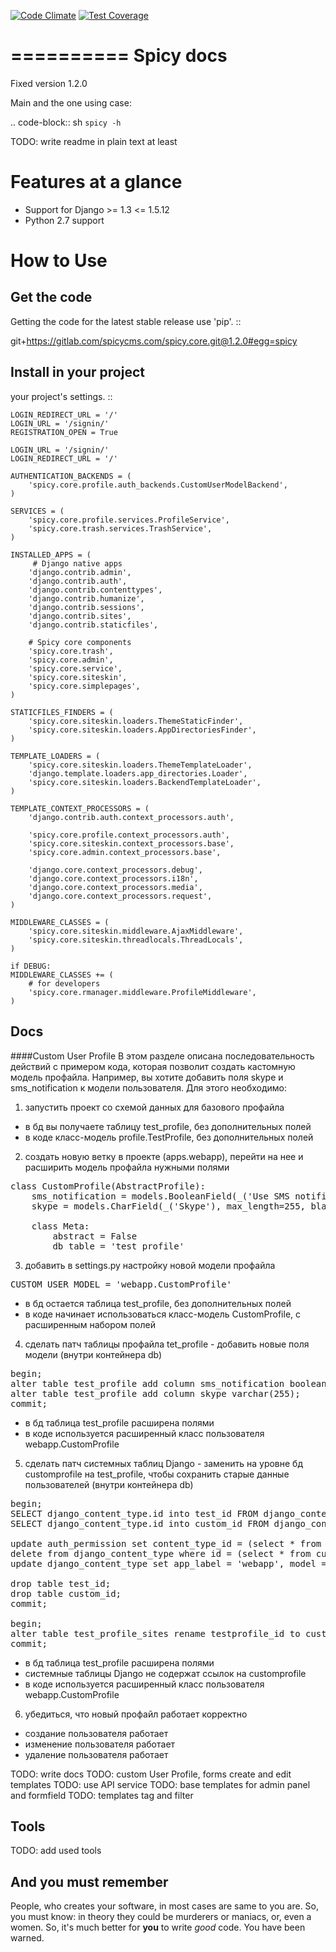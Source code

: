[![Code Climate](https://codeclimate.com/github/spicycms/spicy.core/badges/gpa.svg)](https://codeclimate.com/github/spicycms/spicy.core)  [![Test Coverage](https://codeclimate.com/github/spicycms/spicy.core/badges/coverage.svg)](https://codeclimate.com/github/spicycms/spicy.core/coverage)

==========
Spicy docs
==========

Fixed version 1.2.0

Main and the one using case:

.. code-block:: sh
   `spicy -h`

TODO: write readme in plain text at least

Features at a glance
====================

- Support for Django >= 1.3 <= 1.5.12
- Python 2.7 support

How to Use
==========

Get the code
------------

Getting the code for the latest stable release use 'pip'. ::

   git+https://gitlab.com/spicycms.com/spicy.core.git@1.2.0#egg=spicy
   

Install in your project
-----------------------

your project's settings. ::

    LOGIN_REDIRECT_URL = '/'
    LOGIN_URL = '/signin/'
    REGISTRATION_OPEN = True

    LOGIN_URL = '/signin/'
    LOGIN_REDIRECT_URL = '/'

    AUTHENTICATION_BACKENDS = (
        'spicy.core.profile.auth_backends.CustomUserModelBackend',
    )

    SERVICES = (
        'spicy.core.profile.services.ProfileService',
        'spicy.core.trash.services.TrashService',
    ) 

    INSTALLED_APPS = (
         # Django native apps
        'django.contrib.admin',
        'django.contrib.auth',
        'django.contrib.contenttypes',
        'django.contrib.humanize',
        'django.contrib.sessions',
        'django.contrib.sites',
        'django.contrib.staticfiles',

        # Spicy core components
        'spicy.core.trash',
        'spicy.core.admin',
        'spicy.core.service',
        'spicy.core.siteskin',
        'spicy.core.simplepages',
    )

    STATICFILES_FINDERS = (
        'spicy.core.siteskin.loaders.ThemeStaticFinder',
        'spicy.core.siteskin.loaders.AppDirectoriesFinder',
    )
    
    TEMPLATE_LOADERS = (
        'spicy.core.siteskin.loaders.ThemeTemplateLoader',
        'django.template.loaders.app_directories.Loader',
        'spicy.core.siteskin.loaders.BackendTemplateLoader',
    )
    
    TEMPLATE_CONTEXT_PROCESSORS = (
        'django.contrib.auth.context_processors.auth',

        'spicy.core.profile.context_processors.auth',
        'spicy.core.siteskin.context_processors.base',
        'spicy.core.admin.context_processors.base',

        'django.core.context_processors.debug',
        'django.core.context_processors.i18n',
        'django.core.context_processors.media',
        'django.core.context_processors.request',
    )
    
    MIDDLEWARE_CLASSES = (
        'spicy.core.siteskin.middleware.AjaxMiddleware',
        'spicy.core.siteskin.threadlocals.ThreadLocals',
    )
    
    if DEBUG:
    MIDDLEWARE_CLASSES += (
        # for developers
        'spicy.core.rmanager.middleware.ProfileMiddleware',
    )


    
   
Docs
----

####Custom User Profile
В этом разделе описана последовательность действий с примером кода, которая позволит создать кастомную модель профайла.
Например, вы хотите добавить поля skype и sms_notification к модели пользователя. Для этого необходимо:

1) запустить проект со схемой данных для базового профайла

* в бд вы получаете таблицу test_profile, без дополнительных полей
* в коде класс-модель profile.TestProfile, без дополнительных полей

2) создать новую ветку в проекте (apps.webapp), перейти на нее и расширить модель профайла нужными полями

<pre>
class CustomProfile(AbstractProfile):
    sms_notification = models.BooleanField(_('Use SMS notification'), blank=True, default=False)
    skype = models.CharField(_('Skype'), max_length=255, blank=True, null=True)

    class Meta:
        abstract = False
        db_table = 'test_profile'
</pre>

3) добавить в settings.py настройку новой модели профайла

<pre>CUSTOM_USER_MODEL = 'webapp.CustomProfile'</pre>

* в бд остается таблица test_profile, без дополнительных полей
* в коде начинает использоваться класс-модель CustomProfile, с расширенным набором полей

4) сделать патч таблицы профайла tet_profile - добавить новые поля модели (внутри контейнера db)

<pre>
begin;
alter table test_profile add column sms_notification boolean default False;
alter table test_profile add column skype varchar(255);
commit;
</pre>

* в бд таблица test_profile расширена полями
* в коде используется расширенный класс пользователя webapp.CustomProfile

5) сделать патч системных таблиц Django - заменить на уровне бд customprofile на test_profile, чтобы сохранить старые данные пользователей (внутри контейнера db)

<pre>
begin;
SELECT django_content_type.id into test_id FROM django_content_type WHERE app_label = 'profile' AND model = 'testprofile';
SELECT django_content_type.id into custom_id FROM django_content_type WHERE app_label = 'webapp' AND model = 'customprofile';

update auth_permission set content_type_id = (select * from test_id) where content_type_id = (select * from custom_id);
delete from django_content_type where id = (select * from custom_id);
update django_content_type set app_label = 'webapp', model = 'customprofile' where id=(select * from test_id);

drop table test_id;
drop table custom_id;
commit;

begin;
alter table test_profile_sites rename testprofile_id to customprofile_id;
commit;
</pre>

* в бд таблица test_profile расширена полями
* системные таблицы Django не содержат ссылок на customprofile
* в коде используется расширенный класс пользователя webapp.CustomProfile

6) убедиться, что новый профайл работает корректно

* создание пользователя работает
* изменение пользователя работает
* удаление пользователя работает


TODO: write docs
TODO: custom User Profile, forms create and edit templates
TODO: use API service
TODO: base templates for admin panel and formfield
TODO: templates tag and filter

Tools
-----
TODO: add used tools


And you must remember
---------------------

People, who creates your software, in most cases are same to you are. So, you must know: in theory they could be murderers or maniacs, or, even a women. So, it's much better for **you** to write *good* code. You have been warned.
